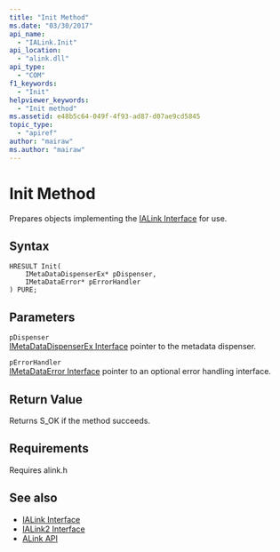 ```yaml
---
title: "Init Method"
ms.date: "03/30/2017"
api_name: 
  - "IALink.Init"
api_location: 
  - "alink.dll"
api_type: 
  - "COM"
f1_keywords: 
  - "Init"
helpviewer_keywords: 
  - "Init method"
ms.assetid: e48b5c64-049f-4f93-ad87-d07ae9cd5845
topic_type: 
  - "apiref"
author: "mairaw"
ms.author: "mairaw"
---
```

# Init Method
Prepares objects implementing the [IALink Interface](../../../../docs/framework/unmanaged-api/alink/ialink-interface.md) for use.  
  
## Syntax  
  
```  
HRESULT Init(  
    IMetaDataDispenserEx* pDispenser,  
    IMetaDataError* pErrorHandler  
) PURE;  
```  
  
## Parameters  
 `pDispenser`  
 [IMetaDataDispenserEx Interface](../../../../docs/framework/unmanaged-api/metadata/imetadatadispenserex-interface.md) pointer to the metadata dispenser.  
  
 `pErrorHandler`  
 [IMetaDataError Interface](../../../../docs/framework/unmanaged-api/metadata/imetadataerror-interface.md) pointer to an optional error handling interface.  
  
## Return Value  
 Returns S_OK if the method succeeds.  
  
## Requirements  
 Requires alink.h  
  
## See also
- [IALink Interface](../../../../docs/framework/unmanaged-api/alink/ialink-interface.md)
- [IALink2 Interface](../../../../docs/framework/unmanaged-api/alink/ialink2-interface.md)
- [ALink API](../../../../docs/framework/unmanaged-api/alink/index.md)
